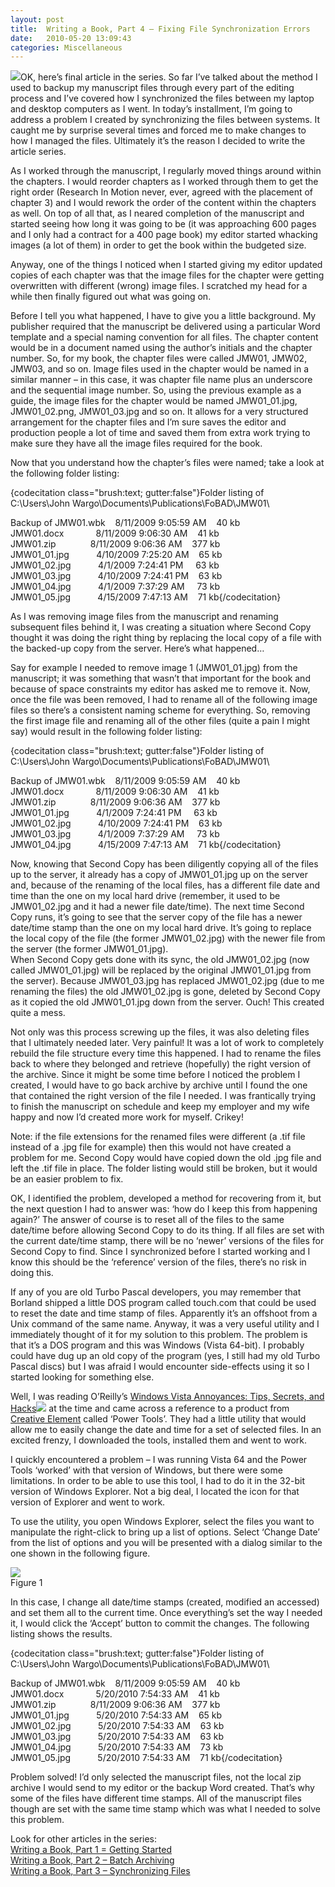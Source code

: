 ```yaml
---
layout: post
title:  Writing a Book, Part 4 – Fixing File Synchronization Errors
date:   2010-05-20 13:09:43
categories: Miscellaneous
---
```

![](images/stories/book.jpg)OK, here’s final article in the series. So far I’ve talked about the method I used to backup my manuscript files through every part of the editing process and I’ve covered how I synchronized the files between my laptop and desktop computers as I went. In today’s installment, I’m going to address a problem I created by synchronizing the files between systems. It caught me by surprise several times and forced me to make changes to how I managed the files. Ultimately it’s the reason I decided to write the article series.

As I worked through the manuscript, I regularly moved things around within the chapters. I would reorder chapters as I worked through them to get the right order (Research In Motion never, ever, agreed with the placement of chapter 3) and I would rework the order of the content within the chapters as well. On top of all that, as I neared completion of the manuscript and started seeing how long it was going to be (it was approaching 600 pages and I only had a contract for a 400 page book) my editor started whacking images (a lot of them) in order to get the book within the budgeted size.

Anyway, one of the things I noticed when I started giving my editor updated copies of each chapter was that the image files for the chapter were getting overwritten with different (wrong) image files. I scratched my head for a while then finally figured out what was going on.

Before I tell you what happened, I have to give you a little background. My publisher required that the manuscript be delivered using a particular Word template and a special naming convention for all files. The chapter content would be in a document named using the author’s initials and the chapter number. So, for my book, the chapter files were called JMW01, JMW02, JMW03, and so on. Image files used in the chapter would be named in a similar manner – in this case, it was chapter file name plus an underscore and the sequential image number. So, using the previous example as a guide, the image files for the chapter would be named JMW01\_01.jpg, JMW01\_02.png, JMW01\_03.jpg and so on. It allows for a very structured arrangement for the chapter files and I’m sure saves the editor and production people a lot of time and saved them from extra work trying to make sure they have all the image files required for the book.

Now that you understand how the chapter’s files were named; take a look at the following folder listing:

{codecitation class="brush:text; gutter:false"}Folder listing of C:\\Users\\John Wargo\\Documents\\Publications\\FoBAD\\JMW01\\  
  
Backup of JMW01.wbk    8/11/2009 9:05:59 AM    40 kb  
JMW01.docx             8/11/2009 9:06:30 AM    41 kb  
JMW01.zip              8/11/2009 9:06:36 AM    377 kb  
JMW01\_01.jpg           4/10/2009 7:25:20 AM    65 kb  
JMW01\_02.jpg           4/1/2009 7:24:41 PM     63 kb  
JMW01\_03.jpg           4/10/2009 7:24:41 PM    63 kb  
JMW01\_04.jpg           4/1/2009 7:37:29 AM     73 kb  
JMW01\_05.jpg           4/15/2009 7:47:13 AM    71 kb{/codecitation}

As I was removing image files from the manuscript and renaming subsequent files behind it, I was creating a situation where Second Copy thought it was doing the right thing by replacing the local copy of a file with the backed-up copy from the server. Here’s what happened…

Say for example I needed to remove image 1 (JMW01\_01.jpg) from the manuscript; it was something that wasn’t that important for the book and because of space constraints my editor has asked me to remove it. Now, once the file was been removed, I had to rename all of the following image files so there’s a consistent naming scheme for everything. So, removing the first image file and renaming all of the other files (quite a pain I might say) would result in the following folder listing:

{codecitation class="brush:text; gutter:false"}Folder listing of C:\\Users\\John Wargo\\Documents\\Publications\\FoBAD\\JMW01\\  
  
Backup of JMW01.wbk    8/11/2009 9:05:59 AM    40 kb  
JMW01.docx             8/11/2009 9:06:30 AM    41 kb  
JMW01.zip              8/11/2009 9:06:36 AM    377 kb  
JMW01\_01.jpg           4/1/2009 7:24:41 PM     63 kb  
JMW01\_02.jpg           4/10/2009 7:24:41 PM    63 kb  
JMW01\_03.jpg           4/1/2009 7:37:29 AM     73 kb  
JMW01\_04.jpg           4/15/2009 7:47:13 AM    71 kb{/codecitation}

Now, knowing that Second Copy has been diligently copying all of the files up to the server, it already has a copy of JMW01\_01.jpg up on the server and, because of the renaming of the local files, has a different file date and time than the one on my local hard drive (remember, it used to be JMW01\_02.jpg and it had a newer file date/time). The next time Second Copy runs, it’s going to see that the server copy of the file has a newer date/time stamp than the one on my local hard drive. It’s going to replace the local copy of the file (the former JMW01\_02.jpg) with the newer file from the server (the former JMW01\_01.jpg).  
When Second Copy gets done with its sync, the old JMW01\_02.jpg (now called JMW01\_01.jpg) will be replaced by the original JMW01\_01.jpg from the server). Because JMW01\_03.jpg has replaced JMW01\_02.jpg (due to me renaming the files) the old JMW01\_02.jpg is gone, deleted by Second Copy as it copied the old JMW01\_01.jpg down from the server. Ouch! This created quite a mess.

Not only was this process screwing up the files, it was also deleting files that I ultimately needed later. Very painful! It was a lot of work to completely rebuild the file structure every time this happened. I had to rename the files back to where they belonged and retrieve (hopefully) the right version of the archive. Since it might be some time before I noticed the problem I created, I would have to go back archive by archive until I found the one that contained the right version of the file I needed. I was frantically trying to finish the manuscript on schedule and keep my employer and my wife happy and now I’d created more work for myself. Crikey!

Note: if the file extensions for the renamed files were different (a .tif file instead of a .jpg file for example) then this would not have created a problem for me. Second Copy would have copied down the old .jpg file and left the .tif file in place. The folder listing would still be broken, but it would be an easier problem to fix.

OK, I identified the problem, developed a method for recovering from it, but the next question I had to answer was: ‘how do I keep this from happening again?’ The answer of course is to reset all of the files to the same date/time before allowing Second Copy to do its thing. If all files are set with the current date/time stamp, there will be no ‘newer’ versions of the files for Second Copy to find. Since I synchronized before I started working and I know this should be the ‘reference’ version of the files, there’s no risk in doing this.

If any of you are old Turbo Pascal developers, you may remember that Borland shipped a little DOS program called touch.com that could be used to reset the date and time stamp of files. Apparently it’s an offshoot from a Unix command of the same name. Anyway, it was a very useful utility and I immediately thought of it for my solution to this problem. The problem is that it’s a DOS program and this was Windows (Vista 64-bit). I probably could have dug up an old copy of the program (yes, I still had my old Turbo Pascal discs) but I was afraid I would encounter side-effects using it so I started looking for something else.

Well, I was reading O’Reilly’s [Windows Vista Annoyances: Tips, Secrets, and Hacks](http://www.amazon.com/gp/product/0596527624?ie=UTF8&tag=mcnsof-20&linkCode=as2&camp=1789&creative=390957&creativeASIN=0596527624)![](http://www.assoc-amazon.com/e/ir?t=mcnsof-20&l=as2&o=1&a=0596527624) at the time and came across a reference to a product from [Creative Element](http://www.creativelement.com/) called ‘Power Tools’. They had a little utility that would allow me to easily change the date and time for a set of selected files. In an excited frenzy, I downloaded the tools, installed them and went to work.

I quickly encountered a problem – I was running Vista 64 and the Power Tools ‘worked’ with that version of Windows, but there were some limitations. In order to be able to use this tool, I had to do it in the 32-bit version of Windows Explorer. Not a big deal, I located the icon for that version of Explorer and went to work.

To use the utility, you open Windows Explorer, select the files you want to manipulate the right-click to bring up a list of options. Select ‘Change Date’ from the list of options and you will be presented with a dialog similar to the one shown in the following figure.

![](images/stories/powertools2.png)  
Figure 1

In this case, I change all date/time stamps (created, modified an accessed) and set them all to the current time. Once everything’s set the way I needed it, I would click the ‘Accept’ button to commit the changes. The following listing shows the results.

{codecitation class="brush:text; gutter:false"}Folder listing of C:\\Users\\John Wargo\\Documents\\Publications\\FoBAD\\JMW01\\  
  
Backup of JMW01.wbk    8/11/2009 9:05:59 AM    40 kb  
JMW01.docx             5/20/2010 7:54:33 AM    41 kb  
JMW01.zip              8/11/2009 9:06:36 AM    377 kb  
JMW01\_01.jpg           5/20/2010 7:54:33 AM    65 kb  
JMW01\_02.jpg           5/20/2010 7:54:33 AM    63 kb  
JMW01\_03.jpg           5/20/2010 7:54:33 AM    63 kb  
JMW01\_04.jpg           5/20/2010 7:54:33 AM    73 kb  
JMW01\_05.jpg           5/20/2010 7:54:33 AM    71 kb{/codecitation}

Problem solved! I’d only selected the manuscript files, not the local zip archive I would send to my editor or the backup Word created. That’s why some of the files have different time stamps. All of the manuscript files though are set with the same time stamp which was what I needed to solve this problem.

Look for other articles in the series:  
[Writing a Book, Part 1 = Getting Started](index.php?option=com_content&view=article&id=194:wb1&catid=9&Itemid=17)  
[Writing a Book, Part 2 – Batch Archiving](index.php?option=com_content&view=article&id=195:wb2&catid=9&Itemid=17)  
[Writing a Book, Part 3 – Synchronizing Files](index.php?option=com_content&view=article&id=197:wb3&catid=9&Itemid=17)